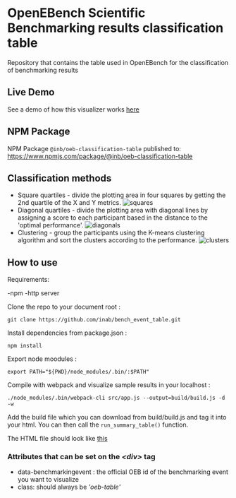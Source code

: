 # OpenEBench Scientific Benchmarking results classification table
Repository that contains the table used in OpenEBench for the classification of benchmarking results

## Live Demo
See a demo of how this visualizer works [here](https://inab.github.io/bench_event_table/)

## NPM Package
NPM Package `@inb/oeb-classification-table` published to: https://www.npmjs.com/package/@inb/oeb-classification-table

## Classification methods
* Square quartiles - divide the plotting area in four squares by getting the 2nd quartile of the X and Y metrics.
![squares](pictures/sqr_example.png)
* Diagonal quartiles - divide the plotting area with diagonal lines by assigning a score to each participant based in the distance to the 'optimal performance'.
![diagonals](pictures/diag_example.png)
* Clustering - group the participants using the K-means clustering algorithm and sort the clusters according to the performance.
![clusters](pictures/clusters_example.png)
## How to use

Requirements:

-npm
-http server

Clone the repo to your document root :
```
git clone https://github.com/inab/bench_event_table.git
```

Install dependencies from package.json :
```
npm install 
```

Export node moodules :
```
export PATH="${PWD}/node_modules/.bin/:$PATH"
```
Compile with webpack and visualize sample results in your localhost :
```
./node_modules/.bin/webpack-cli src/app.js --output=build/build.js -d -w
```
Add the build file which you can download from build/build.js and tag it into your html. You can then call the `run_summary_table()` function.  

The HTML file should look like [this](./index.html)

### Attributes that can be set on the _<div\>_ tag

-   data-benchmarkingevent : the official OEB id of the benchmarking event you want to visualize
-   class: should always be *'oeb-table'*

